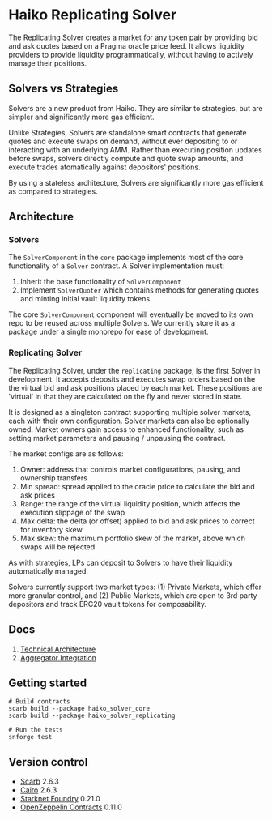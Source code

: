 # Haiko Replicating Solver

The Replicating Solver creates a market for any token pair by providing bid and ask quotes based on a Pragma oracle price feed. It allows liquidity providers to provide liquidity programmatically, without having to actively manage their positions.

## Solvers vs Strategies

Solvers are a new product from Haiko. They are similar to strategies, but are simpler and significantly more gas efficient.

Unlike Strategies, Solvers are standalone smart contracts that generate quotes and execute swaps on demand, without ever depositing to or interacting with an underlying AMM. Rather than executing position updates before swaps, solvers directly compute and quote swap amounts, and execute trades atomatically against depositors' positions.

By using a stateless architecture, Solvers are significantly more gas efficient as compared to strategies.

## Architecture

### Solvers

The `SolverComponent` in the `core` package implements most of the core functionality of a `Solver` contract. A Solver implementation must:

1. Inherit the base functionality of `SolverComponent`
2. Implement `SolverQuoter` which contains methods for generating quotes and minting initial vault liquidity tokens

The core `SolverComponent` component will eventually be moved to its own repo to be reused across multiple Solvers. We currently store it as a package under a single monorepo for ease of development.

### Replicating Solver

The Replicating Solver, under the `replicating` package, is the first Solver in development. It accepts deposits and executes swap orders based on the the virtual bid and ask positions placed by each market. These positions are 'virtual' in that they are calculated on the fly and never stored in state.

It is designed as a singleton contract supporting multiple solver markets, each with their own configuration. Solver markets can also be optionally owned. Market owners gain access to enhanced functionality, such as setting market parameters and pausing / unpausing the contract.

The market configs are as follows:

1. Owner: address that controls market configurations, pausing, and ownership transfers
2. Min spread: spread applied to the oracle price to calculate the bid and ask prices
3. Range: the range of the virtual liquidity position, which affects the execution slippage of the swap
4. Max delta: the delta (or offset) applied to bid and ask prices to correct for inventory skew
5. Max skew: the maximum portfolio skew of the market, above which swaps will be rejected

As with strategies, LPs can deposit to Solvers to have their liquidity automatically managed.

Solvers currently support two market types: (1) Private Markets, which offer more granular control, and (2) Public Markets, which are open to 3rd party depositors and track ERC20 vault tokens for composability.

## Docs

1. [Technical Architecture](./docs/1-technical-architecture.md)
2. [Aggregator Integration](./docs/2-aggregator-integration.md)

## Getting started

```shell
# Build contracts
scarb build --package haiko_solver_core
scarb build --package haiko_solver_replicating

# Run the tests
snforge test
```

## Version control

- [Scarb](https://github.com/software-mansion/scarb) 2.6.3
- [Cairo](https://github.com/starkware-libs/cairo) 2.6.3
- [Starknet Foundry](https://github.com/foundry-rs/starknet-foundry) 0.21.0
- [OpenZeppelin Contracts](https://github.com/OpenZeppelin/cairo-contracts/) 0.11.0
